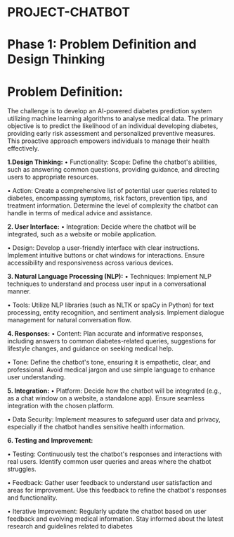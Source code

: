 # PROJECT-CHATBOT
# Phase 1: Problem Definition and Design Thinking

# Problem Definition:
The challenge is to develop an AI-powered diabetes prediction system utilizing machine learning algorithms to analyse  medical data. The primary objective is to predict the likelihood of  an individual developing diabetes, providing early risk assessment and personalized preventive measures. This proactive approach empowers individuals to manage their health effectively. 

**1.Design Thinking:**
•	Functionality: Scope: Define the chatbot's  abilities, such as answering common questions, providing guidance, and directing users to appropriate resources.

•	Action: Create a comprehensive list of potential user queries related to diabetes, encompassing symptoms, risk factors, prevention tips, and treatment information. Determine the level of complexity the chatbot  can handle in terms of medical advice and assistance.

**2. User Interface:**
•	Integration:  Decide where the chatbot will be integrated,     such as a website or mobile application.

•	Design: Develop a user-friendly interface with clear instructions. Implement intuitive buttons or chat windows for interactions. Ensure accessibility and responsiveness across various devices.

**3. Natural Language Processing (NLP):**
•	Techniques:  Implement NLP techniques to understand and process user input in a conversational manner.

•	Tools:  Utilize NLP libraries (such as NLTK or spaCy in Python) for text processing, entity recognition, and sentiment analysis. Implement dialogue management for natural conversation flow.

**4. Responses:**
•	Content:  Plan accurate and informative responses, including answers to common diabetes-related queries, suggestions for lifestyle changes, and guidance on seeking medical help.

•	Tone: Define the chatbot's tone, ensuring it is empathetic, clear, and professional. Avoid medical jargon and use simple language to enhance user understanding.

**5. Integration:**
•	Platform:  Decide how the chatbot will be integrated (e.g., as a chat window on a website, a standalone app). Ensure seamless integration with the chosen platform.

•	Data Security:  Implement measures to safeguard user data and privacy, especially if the chatbot handles sensitive health information.

**6. Testing and Improvement:**

•	Testing:  Continuously test the chatbot's responses and interactions with real users. Identify common user queries and areas where the chatbot struggles.

•	Feedback: Gather user feedback to understand user satisfaction and areas for improvement. Use this feedback to refine the chatbot's responses and functionality.

•	Iterative Improvement:  Regularly update the chatbot  based on user feedback and evolving medical information. Stay informed about the latest research and guidelines related to diabetes
